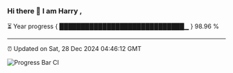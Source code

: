 ### Hi there 👋 I am Harry , 

⏳ Year progress { █████████████████████████████▁ } 98.96 %

---

⏰ Updated on Sat, 28 Dec 2024 04:46:12 GMT

![Progress Bar CI](https://github.com/duykhang68/duykhang68/workflows/Progress%20Bar%20CI/badge.svg)
